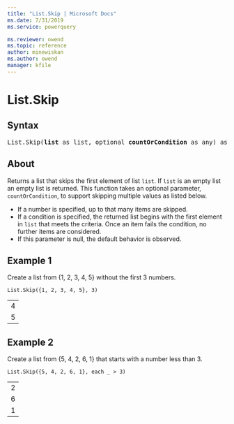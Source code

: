 ```yaml
---
title: "List.Skip | Microsoft Docs"
ms.date: 7/31/2019
ms.service: powerquery

ms.reviewer: owend
ms.topic: reference
author: minewiskan
ms.author: owend
manager: kfile
---
```

# List.Skip

## Syntax

<pre>
List.Skip(<b>list</b> as list, optional <b>countOrCondition</b> as any) as list
</pre>
  
## About  
Returns a list that skips the first element of list `list`. If `list` is an empty list an empty list is returned. This function takes an optional parameter, `countOrCondition`, to support skipping multiple values as listed below. <ul> <li>If a number is specified, up to that many items are skipped. </li> <li>If a condition is specified, the returned list begins with the first element in <code>list</code> that meets the criteria. Once an item fails the condition, no further items are considered. </li> <li>If this parameter is null, the default behavior is observed. </li> </ul>

## Example 1
Create a list from {1, 2, 3, 4, 5} without the first 3 numbers.

```powerquery-m
List.Skip({1, 2, 3, 4, 5}, 3)
```

<table> <tr><td>4</td></tr> <tr><td>5</td></tr> </table>

## Example 2
Create a list from {5, 4, 2, 6, 1} that starts with a number less than 3.

```powerquery-m
List.Skip({5, 4, 2, 6, 1}, each _ > 3)
```

<table> <tr><td>2</td></tr> <tr><td>6</td></tr> <tr><td>1</td></tr> </table>
